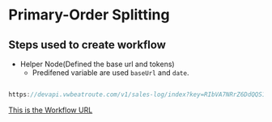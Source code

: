 # Primary-Order Splitting

## Steps used to create workflow

- Helper Node(Defined the base url and tokens)
   - Predifened variable are used `baseUrl` and `date`.
   

```javascript

https://devapi.vwbeatroute.com/v1/sales-log/index?key=RIbVA7NRrZ6DdQQS1P7mtZTWOJND_hxU&from_date=2022-08-01 00:00:00&to_date=2022-09-05 15:02:40&page=1
```

[This is the Workflow URL](https://int.beatroutext.com/workflow/91)
